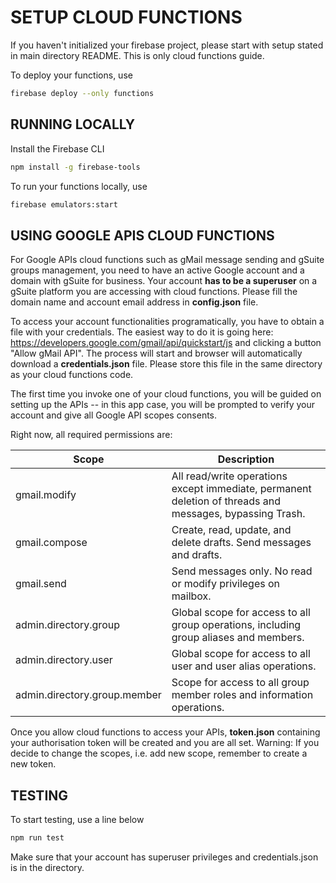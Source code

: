 # SETUP CLOUD FUNCTIONS

If you haven't initialized your firebase project, please start with setup
stated in main directory README. This is only cloud functions guide.

To deploy your functions, use

```bash
firebase deploy --only functions
```

## RUNNING LOCALLY

Install the Firebase CLI

```bash
npm install -g firebase-tools
```

To run your functions locally, use

```bash
firebase emulators:start
```

## USING GOOGLE APIS CLOUD FUNCTIONS

For Google APIs cloud functions such as gMail message sending and gSuite
groups management, you need to have an active Google account and a domain with gSuite
for business. Your account **has to be a superuser** on a gSuite platform you are accessing with cloud functions.
Please fill the domain name and account email address in **config.json** file.

To access your account functionalities programatically, you have to obtain a file
with your credentials. The easiest way to do it is going here:
https://developers.google.com/gmail/api/quickstart/js and clicking a button
"Allow gMail API". The process will start and browser will automatically
download a **credentials.json** file. Please store this file in the
same directory as your cloud functions code.

The first time you invoke one of your cloud functions, you will be guided
on setting up the APIs -- in this app case, you will be prompted
to verify your account and give all Google API scopes consents.

Right now, all required permissions are:

| Scope                        | Description                                                                                              |
| ---------------------------- | -------------------------------------------------------------------------------------------------------- |
| gmail.modify                 | All read/write operations except immediate, permanent deletion of threads and messages, bypassing Trash. |
| gmail.compose                | Create, read, update, and delete drafts. Send messages and drafts.                                       |
| gmail.send                   | Send messages only. No read or modify privileges on mailbox.                                             |
| admin.directory.group        | Global scope for access to all group operations, including group aliases and members.                    |
| admin.directory.user         | Global scope for access to all user and user alias operations.                                           |
| admin.directory.group.member | Scope for access to all group member roles and information operations.                                   |

Once you allow cloud functions to access your APIs, **token.json** containing your authorisation token
will be created and you are all set. Warning: If you decide to change the scopes, i.e. add new scope,
remember to create a new token.

## TESTING

To start testing, use a line below

```bash
npm run test
```

Make sure that your account has superuser privileges and credentials.json is in the directory.
